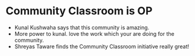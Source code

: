 # Community Classroom is OP

- Kunal Kushwaha says that this community is amazing.
- More power to kunal. love the work which your are doing for the community.
- Shreyas Taware finds the Community Classroom initiative really great!
